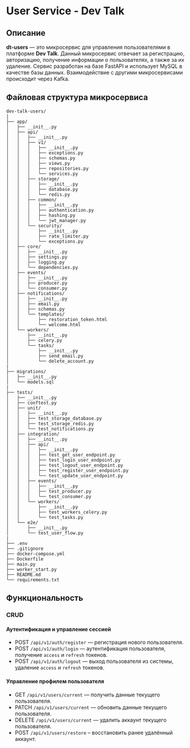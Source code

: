 # User Service - Dev Talk

## Описание

**dt-users** — это микросервис для управления пользователями в платформе **Dev Talk**. Данный микросервис отвечает за регистрацию, авторизацию, получение информации о пользователях, а также за их удаление. Сервис разработан на базе FastAPI и использует MySQL в качестве базы данных. Взаимодействие с другими микросервисами происходит через Kafka.

## Файловая структура микросервиса

```
dev-talk-users/
|
├── app/
│   ├── __init__.py
│   ├── api/
│   │   ├── __init__.py
│   │   ├── v1/
│   │   │   ├── __init__.py
│   │   │   ├── exceptions.py
│   │   │   ├── schemas.py
│   │   │   ├── views.py
│   │   │   ├── repositories.py
│   │   │   └── services.py
│   │   ├── storage/
│   │   │   ├── __init__.py
│   │   │   ├── database.py
│   │   │   └── redis.py
│   │   ├── common/
│   │   │   ├── __init__.py
│   │   │   ├── authentication.py
│   │   │   ├── hashing.py
│   │   │   └── jwt_manager.py
│   │   └── security/
│   │       ├── __init__.py
│   │       ├── rate_limiter.py
│   │       └── exceptions.py
│   ├── core/
│   │   ├── __init__.py
│   │   ├── settings.py
│   │   ├── logging.py
│   │   └── dependencies.py
│   ├── events/
│   │   ├── __init__.py
│   │   ├── producer.py
│   │   └── consumer.py
│   ├── notifications/
│   │   ├── __init__.py
│   │   ├── email.py
│   │   ├── schemas.py
│   │   └── templates/
│   │       ├── restoration_token.html
│   │       └── welcome.html
│   └── workers/
│       ├── __init__.py
│       ├── celery.py
│       └── tasks/
│           ├── __init__.py
│           ├── send_email.py
│           └── delete_account.py
|
├── migrations/
│   ├── __init__.py
│   └── models.sql
|
├── tests/
│   ├── __init__.py
│   ├── conftest.py
│   ├── unit/
│   │   ├── __init__.py
│   │   ├── test_storage_database.py
│   │   ├── test_storage_redis.py
│   │   └── test_notifications.py
│   ├── integration/
│   │   ├── __init__.py
│   │   ├── api/
│   │   │   ├── __init__.py
│   │   │   ├── test_get_user_endpoint.py
│   │   │   ├── test_login_user_endpoint.py
│   │   │   ├── test_logout_user_endpoint.py
│   │   │   ├── test_register_user_endpoint.py
│   │   │   └── test_update_user_endpoint.py
│   │   ├── events/
│   │   │   ├── __init__.py
│   │   │   ├── test_producer.py
│   │   │   └── test_consumer.py
│   │   └── workers/
│   │       ├── __init__.py
│   │       ├── test_workers_celery.py
│   │       └── test_tasks.py
│   └── e2e/
│       ├── __init__.py
│       └── test_user_flow.py
|
├── .env
├── .gitignore
├── docker-compose.yml
├── Dockerfile
├── main.py
├── worker_start.py
├── README.md
└── requirements.txt
```

## Функциональность

### CRUD

#### Аутентификация и управление сессией

- POST `/api/v1/auth/register` — регистрация нового пользователя.
- POST `/api/v1/auth/login` — аутентификация пользователя, получение `access` и `refresh` токенов.
- POST `/api/v1/auth/logout` — выход пользователя из системы, удаление `access` и `refresh` токенов.

#### Управление профилем пользователя

- GET `/api/v1/users/current` — получить данные текущего пользователя.
- PATCH `/api/v1/users/current` — обновить данные текущего пользователя.
- DELETE `/api/v1/users/current` — удалить аккаунт текущего пользователя.
- POST `/api/v1/users/restore` – восстановить ранее удалённый аккаунт.
